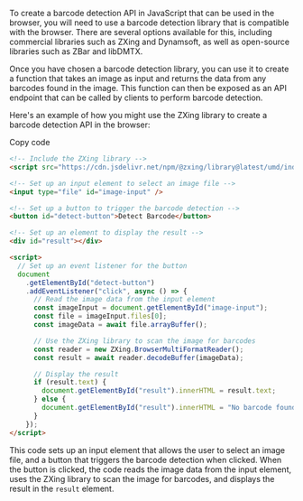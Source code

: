 To create a barcode detection API in JavaScript that can be used in the browser, you will need to use a barcode detection library that is compatible with the browser. There are several options available for this, including commercial libraries such as ZXing and Dynamsoft, as well as open-source libraries such as ZBar and libDMTX.

Once you have chosen a barcode detection library, you can use it to create a function that takes an image as input and returns the data from any barcodes found in the image. This function can then be exposed as an API endpoint that can be called by clients to perform barcode detection.

Here's an example of how you might use the ZXing library to create a barcode detection API in the browser:

Copy code

```html
<!-- Include the ZXing library -->
<script src="https://cdn.jsdelivr.net/npm/@zxing/library@latest/umd/index.min.js"></script>

<!-- Set up an input element to select an image file -->
<input type="file" id="image-input" />

<!-- Set up a button to trigger the barcode detection -->
<button id="detect-button">Detect Barcode</button>

<!-- Set up an element to display the result -->
<div id="result"></div>

<script>
  // Set up an event listener for the button
  document
    .getElementById("detect-button")
    .addEventListener("click", async () => {
      // Read the image data from the input element
      const imageInput = document.getElementById("image-input");
      const file = imageInput.files[0];
      const imageData = await file.arrayBuffer();

      // Use the ZXing library to scan the image for barcodes
      const reader = new ZXing.BrowserMultiFormatReader();
      const result = await reader.decodeBuffer(imageData);

      // Display the result
      if (result.text) {
        document.getElementById("result").innerHTML = result.text;
      } else {
        document.getElementById("result").innerHTML = "No barcode found";
      }
    });
</script>
```

This code sets up an input element that allows the user to select an image file, and a button that triggers the barcode detection when clicked. When the button is clicked, the code reads the image data from the input element, uses the ZXing library to scan the image for barcodes, and displays the result in the `result` element.
